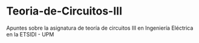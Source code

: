 # Teoria-de-Circuitos-III
Apuntes sobre la asignatura de teoría de circuitos III en Ingeniería Eléctrica en la ETSIDI - UPM
